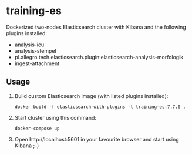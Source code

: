 # training-es

Dockerized two-nodes Elasticsearch cluster with Kibana and the following plugins installed:
- analysis-icu
- analysis-stempel
- pl.allegro.tech.elasticsearch.plugin:elasticsearch-analysis-morfologik
- ingest-attachment

## Usage
1. Build custom Elasticsearch image (with listed plugins installed):
   ```
   docker build -f elasticsearch-with-plugins -t training-es:7.7.0 .
   ```
2. Start cluster using this command:
   ```
   docker-compose up
   ```
3. Open http://localhost:5601 in your favourite browser and start using Kibana ;-)

